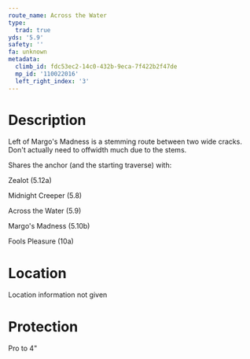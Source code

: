```yaml
---
route_name: Across the Water
type:
  trad: true
yds: '5.9'
safety: ''
fa: unknown
metadata:
  climb_id: fdc53ec2-14c0-432b-9eca-7f422b2f47de
  mp_id: '110022016'
  left_right_index: '3'
---
```

# Description
Left of Margo's Madness is a stemming route between two wide cracks.  Don't actually need to offwidth much due to the stems.

Shares the anchor (and the starting traverse) with:

Zealot (5.12a)

Midnight Creeper (5.8)

Across the Water (5.9)

Margo's Madness (5.10b)

Fools Pleasure (10a)

# Location
Location information not given

# Protection
Pro to 4"
